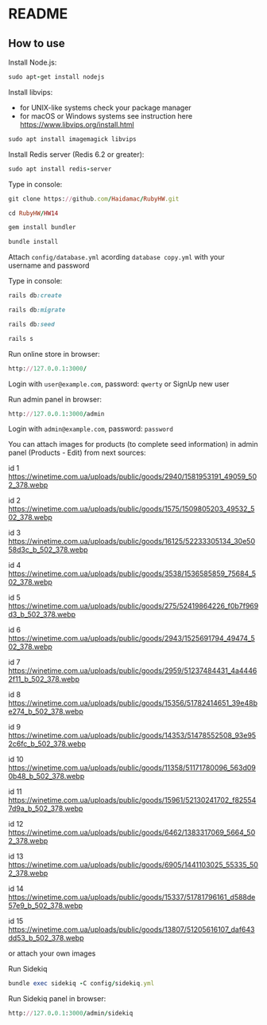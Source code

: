 # README

## How to use

Install Node.js:
```ruby
sudo apt-get install nodejs
````

Install libvips:
- for UNIX-like systems check your package manager
- for macOS or Windows systems see instruction here https://www.libvips.org/install.html

```ruby
sudo apt install imagemagick libvips
```

Install Redis server (Redis 6.2 or greater):
```ruby
sudo apt install redis-server
```

Type in console:

```ruby
git clone https://github.com/Haidamac/RubyHW.git
```

```ruby
cd RubyHW/HW14
````

```ruby
gem install bundler
```
```ruby
bundle install
```

Attach ```config/database.yml``` acording `database copy.yml` with your username and password

Type in console:

```ruby
rails db:create
```

```ruby
rails db:migrate
```

```ruby
rails db:seed
```
```ruby
rails s
```

Run online store in browser:
```ruby
http://127.0.0.1:3000/
```
Login with ```user@example.com```, password: ```qwerty```
or SignUp new user

Run admin panel in browser:
```ruby
http://127.0.0.1:3000/admin
```
Login with ```admin@example.com```, password: ```password```

You can attach images for products (to complete seed information) in admin panel (Products - Edit) from next sources:

id 1 https://winetime.com.ua/uploads/public/goods/2940/1581953191_49059_502_378.webp

id 2 https://winetime.com.ua/uploads/public/goods/1575/1509805203_49532_502_378.webp

id 3 https://winetime.com.ua/uploads/public/goods/16125/52233305134_30e5058d3c_b_502_378.webp

id 4 https://winetime.com.ua/uploads/public/goods/3538/1536585859_75684_502_378.webp

id 5 https://winetime.com.ua/uploads/public/goods/275/52419864226_f0b7f969d3_b_502_378.webp

id 6 https://winetime.com.ua/uploads/public/goods/2943/1525691794_49474_502_378.webp

id 7 https://winetime.com.ua/uploads/public/goods/2959/51237484431_4a44462f11_b_502_378.webp

id 8 https://winetime.com.ua/uploads/public/goods/15356/51782414651_39e48be274_b_502_378.webp

id 9 https://winetime.com.ua/uploads/public/goods/14353/51478552508_93e952c6fc_b_502_378.webp

id 10 https://winetime.com.ua/uploads/public/goods/11358/51171780096_563d090b48_b_502_378.webp

id 11 https://winetime.com.ua/uploads/public/goods/15961/52130241702_f825547d9a_b_502_378.webp

id 12 https://winetime.com.ua/uploads/public/goods/6462/1383317069_5664_502_378.webp

id 13 https://winetime.com.ua/uploads/public/goods/6905/1441103025_55335_502_378.webp

id 14 https://winetime.com.ua/uploads/public/goods/15337/51781796161_d588de57e9_b_502_378.webp

id 15 https://winetime.com.ua/uploads/public/goods/13807/51205616107_daf643dd53_b_502_378.webp

or attach your own images

Run Sidekiq
```ruby
bundle exec sidekiq -C config/sidekiq.yml
```

Run Sidekiq panel in browser:
```ruby
http://127.0.0.1:3000/admin/sidekiq
```
